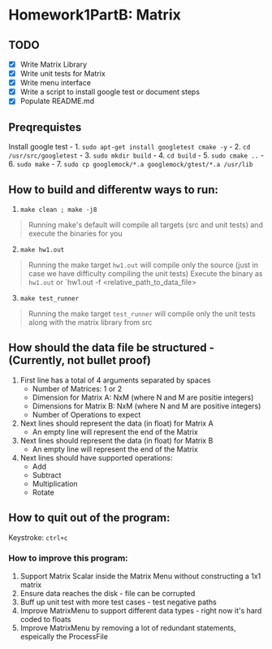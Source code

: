 # Homework1PartB: Matrix

## TODO
- [x] Write Matrix Library
- [x] Write unit tests for Matrix
- [x] Write menu interface
- [x] Write a script to install google test or document steps
- [x] Populate README.md

## Preqrequistes
Install google test
    - 1. `sudo apt-get install googletest cmake -y`
    - 2. `cd /usr/src/googletest`
    - 3. `sudo mkdir build`
    - 4. `cd build`
    - 5. `sudo cmake ..`
    - 6. `sudo make`
    - 7. `sudo cp googlemock/*.a googlemock/gtest/*.a /usr/lib`


## How to build and differentw ways to run:
1. `make clean ; make -j8`
> Running make's default will compile all targets (src and unit tests) and execute the binaries for you
2. `make hw1.out`
> Running the make target `hw1.out` will compile only the source (just in case we have difficulty compiling the unit tests)
> Execute the binary as `hw1.out` or `hw1.out -f <relative_path_to_data_file>
3. `make test_runner`
> Running the make target `test_runner` will compile only the unit tests along with the matrix library from src

## How should the data file be structured - (Currently, not bullet proof)
1. First line has a total of 4 arguments separated by spaces
    - Number of Matrices: 1 or 2
    - Dimension for Matrix A: NxM (where N and M are positie integers)
    - Dimensions for Matrix B: NxM (where N and M are positive integers)
    - Number of Operations to expect
2. Next lines should represent the data (in float) for Matrix A
    - An empty line will represent the end of the Matrix
3. Next lines should represent the data (in float) for Matrix B
    - An empty line will represent the end of the Matrix
4. Next lines should have supported operations:
    - Add
    - Subtract
    - Multiplication
    - Rotate


## How to quit out of the program:
Keystroke: `ctrl+c`


### How to improve this program:
1. Support Matrix Scalar inside the Matrix Menu without constructing a 1x1 matrix
2. Ensure data reaches the disk - file can be corrupted
3. Buff up unit test with more test cases - test negative paths
4. Improve MatrixMenu to support different data types - right now it's hard coded to floats
5. Improve MatrixMenu by removing a lot of redundant statements, espeically the ProcessFile
